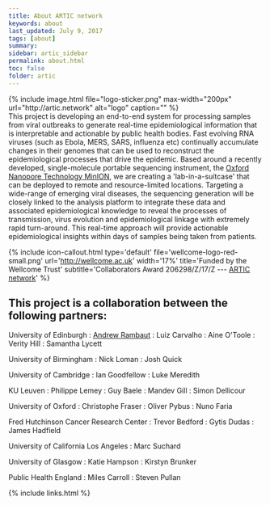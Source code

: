 ```yaml
---
title: About ARTIC network
keywords: about
last_updated: July 9, 2017
tags: [about]
summary:
sidebar: artic_sidebar
permalink: about.html
toc: false
folder: artic
---
```


<div style="float: left; padding: 0px 10px 0px 0px">{% include image.html file="logo-sticker.png" max-width="200px" url="http://artic.network" alt="logo" caption="" %} </div>

This project is developing an end-to-end system for processing samples from viral outbreaks to generate real-time epidemiological information that is interpretable and actionable by public health bodies.
Fast evolving RNA viruses (such as Ebola, MERS, SARS, influenza etc) continually accumulate changes in their genomes that can be used to reconstruct the epidemiological processes that drive the epidemic.
Based around a recently developed, single-molecule portable sequencing instrument, the [Oxford Nanopore Technology MinION](https://nanoporetech.com/), we are creating a 'lab-in-a-suitcase' that can be deployed to remote and resource-limited locations.
Targeting a wide-range of emerging viral diseases, the sequencing generation will be closely linked to the analysis platform to integrate these data and associated epidemiological knowledge to reveal the processes of transmission, virus evolution and epidemiological linkage with extremely rapid turn-around.
This real-time approach will provide actionable epidemiological insights within days of samples being taken from patients.

{% include icon-callout.html
type='default'
file='wellcome-logo-red-small.png'
url='http://wellcome.ac.uk'
width='17%'
title='Funded by the Wellcome Trust'
subtitle='Collaborators Award 206298/Z/17/Z --- <a href="artic.network">ARTIC network</a>'
%}

## This project is a collaboration between the following partners:

University of Edinburgh
: [Andrew Rambaut](http://tree.bio.ed.ac.uk)
: Luiz Carvalho
: Aine O'Toole
: Verity Hill
: Samantha Lycett

University of Birmingham
: Nick Loman
: Josh Quick

University of Cambridge
: Ian Goodfellow
: Luke Meredith

KU Leuven
: Philippe Lemey
: Guy Baele
: Mandev Gill
: Simon Dellicour

University of Oxford
: Christophe Fraser
: Oliver Pybus
: Nuno Faria

Fred Hutchinson Cancer Research Center
: Trevor Bedford
: Gytis Dudas
: James Hadfield

University of California Los Angeles
: Marc Suchard

University of Glasgow
: Katie Hampson
: Kirstyn Brunker

Public Health England
: Miles Carroll
: Steven Pullan

{% include links.html %}

